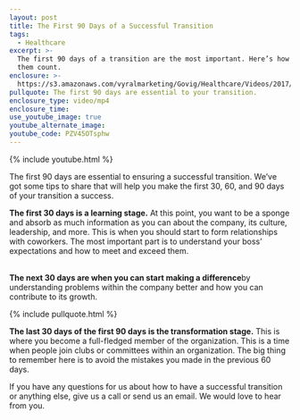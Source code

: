 ```yaml
---
layout: post
title: The First 90 Days of a Successful Transition
tags:
  - Healthcare
excerpt: >-
  The first 90 days of a transition are the most important. Here’s how to make
  them count.
enclosure: >-
  https://s3.amazonaws.com/vyralmarketing/Govig/Healthcare/Videos/2017/Three+Stages+In+Your+New+Career.mp4
pullquote: The first 90 days are essential to your transition.
enclosure_type: video/mp4
enclosure_time:
use_youtube_image: true
youtube_alternate_image:
youtube_code: PZV45OTsphw
---
```



{% include youtube.html %}

The first 90 days are essential to ensuring a successful transition. We’ve got some tips to share that will help you make the first 30, 60, and 90 days of your transition a success.

**The first 30 days is a learning stage.** At this point, you want to be a sponge and absorb as much information as you can about the company, its culture, leadership, and more. This is when you should start to form relationships with coworkers. The most important part is to understand your boss’ expectations and how to meet and exceed them.

<br>**The next 30 days are when you can start making a difference**by understanding problems within the company better and how you can contribute to its growth.

{% include pullquote.html %}

**The last 30 days of the first 90 days is the transformation stage.** This is where you become a full-fledged member of the organization. This is a time when people join clubs or committees within an organization. The big thing to remember here is to avoid the mistakes you made in the previous 60 days.

If you have any questions for us about how to have a successful transition or anything else, give us a call or send us an email. We would love to hear from you.
